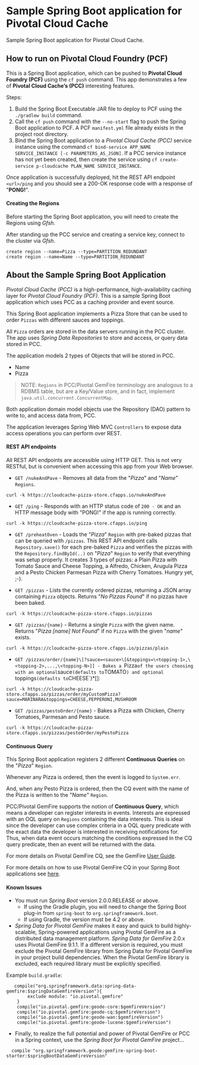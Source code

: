 # Sample Spring Boot application for Pivotal Cloud Cache

Sample Spring Boot application for Pivotal Cloud Cache.

## How to run on Pivotal Cloud Foundry (PCF)

This is a Spring Boot application, which can be pushed to **Pivotal Cloud Foundry (PCF)** using the `cf push` command.
This app demonstrates a few of **Pivotal Cloud Cache’s (PCC)** interesting features.

Steps:

1. Build the Spring Boot Executable JAR file to deploy to PCF using the `./gradlew build` command.
2. Call the `cf push` command with the `--no-start` flag to push the Spring Boot application to PCF. A PCF `manifest.yml` file already exists in the project root directory.
3. Bind the Spring Boot application to a *Pivotal Cloud Cache (PCC)* service instance using the command `cf bind-service APP_NAME SERVICE_INSTANCE [-c PARAMETERS_AS_JSON]`.
If a PCC service instance has not yet been created, then create the service using `cf create-service p-cloudcache PLAN_NAME SERVICE_INSTANCE`.

Once application is successfully deployed, hit the REST API endpoint `<url>/ping` and you should see a 200-OK response code with a response of "**PONG!**".

#### Creating the Regions

Before starting the Spring Boot application, you will need to create the Regions using _Gfsh_.

After standing up the PCC service and creating a service key, connect to the cluster via _Gfsh_.

```
create region --name=Pizza --type=PARTITION_REDUNDANT
create region --name=Name --type=PARTITION_REDUNDANT
```

## About the Sample Spring Boot Application

*Pivotal Cloud Cache (PCC)* is a high-performance, high-availability caching layer for *Pivotal Cloud Foundry (PCF)*.
This is a sample Spring Boot application which uses PCC as a caching provider and event source.

This Spring Boot application implements a Pizza Store that can be used to order `Pizzas` with different sauces and toppings.

All `Pizza` orders are stored in the data servers running in the PCC cluster. The app uses _Spring Data Repositories_ to store
and access, or query data stored in PCC.

The application models 2 types of Objects that will be stored in PCC.

 - Name
 - Pizza

> NOTE: `Regions` in PCC/Pivotal GemFire terminology are analogous to a RDBMS table,
but are a Key/Value store, and in fact, implement `java.util.concurrent.ConcurrentMap`.

Both application domain model objects use the Repository (DAO) pattern to write to,
and access data from, PCC.

The application leverages Spring Web MVC `Controllers` to expose data access operations
you can perform over REST.


#### REST API endpoints

All REST API endpoints are accessible using HTTP GET.  This is not very RESTful, but is convenient
when accessing this app from your Web browser.

 * `GET /nukeAndPave` - Removes all data from the "_Pizza_" and "_Name_" `Regions`.

 `curl -k https://cloudcache-pizza-store.cfapps.io/nukeAndPave`

 * `GET /ping` - Responds with an HTTP status code of `200 - OK` and an HTTP message body with "PONG!" if the app is running correctly.

 `curl -k https://cloudcache-pizza-store.cfapps.io/ping`

 * `GET /preheatOven` - Loads the "_Pizza_" `Region` with pre-baked pizzas that can be queried with `/pizzas`.
 This REST API endpoint calls `Repository.save()` for each pre-baked `Pizza` and verifies the pizzas
 with the `Repository.findById(..)` on "_Pizza_" `Region` to verify that everything was setup properly.
 It creates 3 types of pizzas: a Plain Pizza with Tomato Sauce and Cheese Topping, a Alfredo, Chicken, Arugula Pizza
 and a Pesto Chicken Parmesan Pizza with Cherry Tomatoes.  Hungry yet, ;-).

 * `GET /pizzas` - Lists the currently ordered pizzas, returning a JSON array containing `Pizza` objects.
 Returns "_No Pizzas Found_" if no pizzas have been baked.

 `curl -k https://cloudcache-pizza-store.cfapps.io/pizzas`

 * `GET /pizzas/{name}` - Returns a single `Pizza` with the given name.  Returns "_Pizza \[name\] Not Found_"
 if no `Pizza` with the given "_name_" exists.

 `curl -k https://cloudcache-pizza-store.cfapps.io/pizzas/plain`

 * `GET /pizzas/order/{name}\[?sauce=<sauce>\[&toppings=\<topping-1>,\<topping-2>,...,\<topping-N>]] - Bakes a `Pizza`
 of the users choosing with an optional `sauce` (defaults to `TOMATO`) and optional `toppings` (defaults to `CHEESE`)*[]:

 `curl -k https://cloudcache-pizza-store.cfapps.io/pizzas/order/myCustomPizza?sauce=MARINARA&toppings=CHEESE,PEPPERONI,MUSHROOM`

 * `GET /pizzas/pestoOrder/{name}` - Bakes a Pizza with Chicken, Cherry Tomatoes, Parmesan and Pesto sauce.

 `curl -k https://cloudcache-pizza-store.cfapps.io/pizzas/pestoOrder/myPestoPizza`

#### Continuous Query

This Spring Boot application registers 2 different **Continuous Queries** on the "_Pizza_" `Region`.

Whenever any Pizza is ordered, then the event is logged to `System.err`.

And, when any Pesto Pizza is ordered, then the CQ event with the name of the Pizza is written to the "_Name_" `Region`.

PCC/Pivotal GemFire supports the notion of **Continuous Query**, which means a developer can register interests in events.
Interests are expressed with an OQL query on `Regions` containing the data interests.  This is ideal since the developer
can use complex criteria in a OQL query predicate with the exact data the developer is interested in receiving notifications for.
Thus, when data event occurs matching the conditions expressed in the CQ query predicate, then an event will be returned with
the data.

For more details on Pivotal GemFire CQ, see the GemFire [User Guide](http://gemfire.docs.pivotal.io/95/geode/developing/continuous_querying/chapter_overview.html).

For more details on how to use Pivotal GemFire CQ in your Spring Boot applications see [here](https://docs.spring.io/spring-data/gemfire/docs/current/reference/html/#bootstrap-annotation-config-continuous-queries).

#### Known Issues

* You must run _Spring Boot_ version 2.0.0.RELEASE or above.
    * If using the Gradle plugin, you will need to change the Spring Boot plug-in from `spring-boot` to `org.springframework.boot`.
    * If using Gradle, the version must be 4.2 or above.
* _Spring Data for Pivotal GemFire_ makes it easy and quick to build highly-scalable, Spring-powered applications using Pivotal GemFire
as a distributed data management platform. _Spring Data for GemFire_ 2.0.x uses Pivotal GemFire 9.1.1. If a different version is required,
you must exclude the Pivotal GemFire library from Spring Data for Pivotal GemFire in your project build dependencies.
When the Pivotal GemFire library is excluded, each required library must be explicitly specified.

Example `build.gradle`:

```
   compile("org.springframework.data:spring-data-gemfire:$springDataGemfireVersion"){
        exclude module: "io.pivotal.gemfire"
    }
    compile("io.pivotal.gemfire:geode-core:$gemfireVersion")
    compile("io.pivotal.gemfire:geode-cq:$gemfireVersion")
    compile("io.pivotal.gemfire:geode-wan:$gemfireVersion")
    compile("io.pivotal.gemfire:geode-lucene:$gemfireVersion")

```

* Finally, to realize the full potential and power of Pivotal GemFire or PCC in a Spring context, use the _Spring Boot for Pivotal GemFire_
project...

```
  compile "org.springframework.geode:gemfire-spring-boot-starter:$springBootDataGemFireVersion"
```
